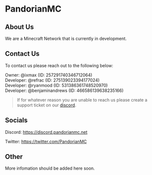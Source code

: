 # PandorianMC

## About Us

We are a Minecraft Network that is currently in development.

## Contact Us 

To contact us please reach out to the following below:

Owner: @ixmax (ID: 257291740346712064)    
Developer: @refrac (ID: 275139023394177024)    
Developer: @ryanmood (ID: 531386361748520970)      
Developer: @benjaminandrews (ID: 466586139638235166)

> If for whatever reason you are unable to reach us please create a support ticket on our [discord](https://discord.pandorianmc.net).

## Socials 

Discord: https://discord.pandorianmc.net

Twitter: https://twitter.com/PandorianMC

## Other

More infomation should be added here soon.
